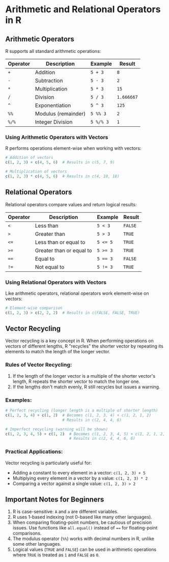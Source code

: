 # Arithmetic and Relational Operators in R

## Arithmetic Operators

R supports all standard arithmetic operations:

| Operator | Description | Example | Result |
|----------|-------------|---------|--------|
| `+` | Addition | `5 + 3` | `8` |
| `-` | Subtraction | `5 - 3` | `2` |
| `*` | Multiplication | `5 * 3` | `15` |
| `/` | Division | `5 / 3` | `1.666667` |
| `^` | Exponentiation | `5 ^ 3` | `125` |
| `%%` | Modulus (remainder) | `5 %% 3` | `2` |
| `%/%` | Integer Division | `5 %/% 3` | `1` |

### Using Arithmetic Operators with Vectors

R performs operations element-wise when working with vectors:

```r
# Addition of vectors
c(1, 2, 3) + c(4, 5, 6)  # Results in c(5, 7, 9)

# Multiplication of vectors
c(1, 2, 3) * c(4, 5, 6)  # Results in c(4, 10, 18)
```

## Relational Operators

Relational operators compare values and return logical results:

| Operator | Description | Example | Result |
|----------|-------------|---------|--------|
| `<` | Less than | `5 < 3` | `FALSE` |
| `>` | Greater than | `5 > 3` | `TRUE` |
| `<=` | Less than or equal to | `5 <= 5` | `TRUE` |
| `>=` | Greater than or equal to | `5 >= 3` | `TRUE` |
| `==` | Equal to | `5 == 3` | `FALSE` |
| `!=` | Not equal to | `5 != 3` | `TRUE` |

### Using Relational Operators with Vectors

Like arithmetic operators, relational operators work element-wise on vectors:

```r
# Element-wise comparison
c(1, 2, 3) > c(2, 2, 2)  # Results in c(FALSE, FALSE, TRUE)
```

## Vector Recycling

Vector recycling is a key concept in R. When performing operations on vectors of different lengths, R "recycles" the shorter vector by repeating its elements to match the length of the longer vector.

### Rules of Vector Recycling:

1. If the length of the longer vector is a multiple of the shorter vector's length, R repeats the shorter vector to match the longer one.
2. If the lengths don't match evenly, R still recycles but issues a warning.

### Examples:

```r
# Perfect recycling (longer length is a multiple of shorter length)
c(1, 2, 3, 4) + c(1, 2)  # Becomes c(1, 2, 3, 4) + c(1, 2, 1, 2)
                         # Results in c(2, 4, 4, 6)

# Imperfect recycling (warning will be shown)
c(1, 2, 3, 4, 5) + c(1, 2)  # Becomes c(1, 2, 3, 4, 5) + c(1, 2, 1, 2, 1)
                            # Results in c(2, 4, 4, 6, 6)
```

### Practical Applications:

Vector recycling is particularly useful for:
- Adding a constant to every element in a vector: `c(1, 2, 3) + 5`
- Multiplying every element in a vector by a value: `c(1, 2, 3) * 2`
- Comparing a vector against a single value: `c(1, 2, 3) > 2`

## Important Notes for Beginners

1. R is case-sensitive: `A` and `a` are different variables.
2. R uses 1-based indexing (not 0-based like many other languages).
3. When comparing floating-point numbers, be cautious of precision issues. Use functions like `all.equal()` instead of `==` for floating-point comparisons.
4. The modulus operator (`%%`) works with decimal numbers in R, unlike some other languages.
5. Logical values (`TRUE` and `FALSE`) can be used in arithmetic operations where `TRUE` is treated as `1` and `FALSE` as `0`.
